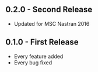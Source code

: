 ## 0.2.0 - Second Release
* Updated for MSC Nastran 2016
## 0.1.0 - First Release
* Every feature added
* Every bug fixed
